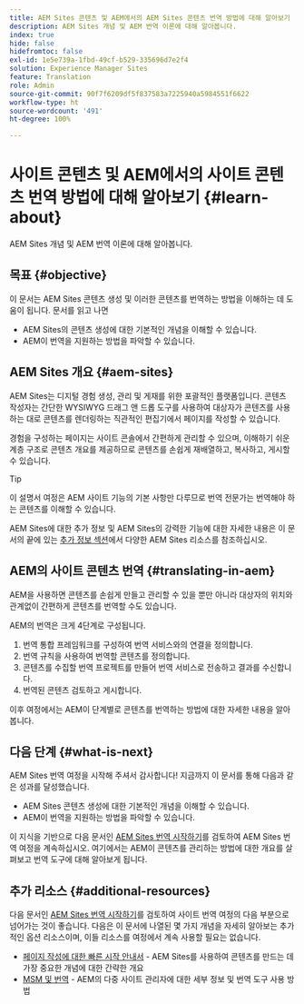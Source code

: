 ```yaml
---
title: AEM Sites 콘텐츠 및 AEM에서의 AEM Sites 콘텐츠 번역 방법에 대해 알아보기
description: AEM Sites 개념 및 AEM 번역 이론에 대해 알아봅니다.
index: true
hide: false
hidefromtoc: false
exl-id: 1e5e739a-1fbd-49cf-b529-335696d7e2f4
solution: Experience Manager Sites
feature: Translation
role: Admin
source-git-commit: 90f7f6209df5f837583a7225940a5984551f6622
workflow-type: ht
source-wordcount: '491'
ht-degree: 100%

---
```


# 사이트 콘텐츠 및 AEM에서의 사이트 콘텐츠 번역 방법에 대해 알아보기 {#learn-about}

AEM Sites 개념 및 AEM 번역 이론에 대해 알아봅니다.

## 목표 {#objective}

이 문서는 AEM Sites 콘텐츠 생성 및 이러한 콘텐츠를 번역하는 방법을 이해하는 데 도움이 됩니다. 문서를 읽고 나면

* AEM Sites의 콘텐츠 생성에 대한 기본적인 개념을 이해할 수 있습니다.
* AEM이 번역을 지원하는 방법을 파악할 수 있습니다.

## AEM Sites 개요 {#aem-sites}

AEM Sites는 디지털 경험 생성, 관리 및 게재를 위한 포괄적인 플랫폼입니다. 콘텐츠 작성자는 간단한 WYSIWYG 드래그 앤 드롭 도구를 사용하여 대상자가 콘텐츠를 사용하는 대로 콘텐츠를 렌더링하는 직관적인 편집기에서 페이지를 작성할 수 있습니다.

경험을 구성하는 페이지는 사이트 콘솔에서 간편하게 관리할 수 있으며, 이해하기 쉬운 계층 구조로 콘텐츠 개요를 제공하므로 콘텐츠를 손쉽게 재배열하고, 복사하고, 게시할 수 있습니다.

>[!TIP]
>
>이 설명서 여정은 AEM 사이트 기능의 기본 사항만 다루므로 번역 전문가는 번역해야 하는 콘텐츠를 이해할 수 있습니다.
>
>AEM Sites에 대한 추가 정보 및 AEM Sites의 강력한 기능에 대한 자세한 내용은 이 문서의 끝에 있는 [추가 정보 섹션](#additional-information)에서 다양한 AEM Sites 리소스를 참조하십시오.

## AEM의 사이트 콘텐츠 번역 {#translating-in-aem}

AEM을 사용하면 콘텐츠를 손쉽게 만들고 관리할 수 있을 뿐만 아니라 대상자의 위치와 관계없이 간편하게 콘텐츠를 번역할 수도 있습니다.

AEM의 번역은 크게 4단계로 구성됩니다.

1. 번역 통합 프레임워크를 구성하여 번역 서비스와의 연결을 정의합니다.
1. 번역 규칙을 사용하여 번역할 콘텐츠를 정의합니다.
1. 콘텐츠를 수집할 번역 프로젝트를 만들어 번역 서비스로 전송하고 결과를 수신합니다.
1. 번역된 콘텐츠 검토하고 게시합니다.


이후 여정에서는 AEM이 단계별로 콘텐츠를 번역하는 방법에 대한 자세한 내용을 알아봅니다.

## 다음 단계 {#what-is-next}

AEM Sites 번역 여정을 시작해 주셔서 감사합니다! 지금까지 이 문서를 통해 다음과 같은 성과를 달성했습니다.

* AEM Sites 콘텐츠 생성에 대한 기본적인 개념을 이해할 수 있습니다.
* AEM이 번역을 지원하는 방법을 파악할 수 있습니다.

이 지식을 기반으로 다음 문서인 [AEM Sites 번역 시작하기](getting-started.md)를 검토하여 AEM Sites 번역 여정을 계속하십시오. 여기에서는 AEM이 콘텐츠를 관리하는 방법에 대한 개요를 살펴보고 번역 도구에 대해 알아보게 됩니다.

## 추가 리소스 {#additional-resources}

다음 문서인 [AEM Sites 번역 시작하기](getting-started.md)를 검토하여 사이트 번역 여정의 다음 부분으로 넘어가는 것이 좋습니다. 다음은 이 문서에 나열된 몇 가지 개념을 자세히 알아보는 추가적인 옵션 리소스이며, 이들 리소스를 여정에서 계속 사용할 필요는 없습니다.

* [페이지 작성에 대한 빠른 시작 안내서](/help/sites-cloud/authoring/quick-start.md) - AEM Sites를 사용하여 콘텐츠를 만드는 데 가장 중요한 개념에 대한 간략한 개요
* [MSM 및 번역](/help/sites-cloud/administering/msm-and-translation.md) - AEM의 다중 사이트 관리자에 대한 세부 정보 및 번역 도구 사용 방법
